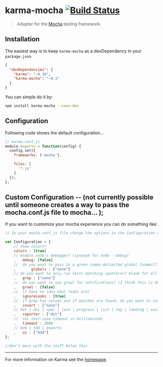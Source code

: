 # karma-mocha [![Build Status](https://travis-ci.org/karma-runner/karma-mocha.png?branch=master)](https://travis-ci.org/karma-runner/karma-mocha)

> Adapter for the [Mocha](http://visionmedia.github.io/mocha/) testing framework.

## Installation

The easiest way is to keep `karma-mocha` as a devDependency in your `package.json`.
```json
{
  "devDependencies": {
    "karma": "~0.10",
    "karma-mocha": "~0.1"
  }
}
```

You can simple do it by:
```bash
npm install karma-mocha --save-dev
```

## Configuration
Following code shows the default configuration...
```js
// karma.conf.js
module.exports = function(config) {
  config.set({
    frameworks: ['mocha'],

    files: [
      '*.js'
    ]
  });
};
```

## Custom Configuration -- (not currently possible until someone creates a way to pass the mocha.conf.js file to mocha... );
If you want to customize your mocha experience you can do something like:

```js
// In your mocha.conf.js file change the options in the Configuration object:

var Configuration = {
	// show colors?
	colors : [true]
	// enable node's debugger? (synonym for node --debug)
	,   debug: [false]
	//  do you want to pass in a given comma-delimited global [names]?
	,	    globals : ["none"]
	// do you want to only run tests matching <pattern>? blank for all
	,   grep : ["none"]
	//  do you want to use growl for notifications? (I think this is UNIX only...)
	,   growl : [false]
	//  (I have no idea what leaks are)
	,   ignoreLeaks : [true]
	//  if grep has values and if matches are found, do you want to invert the matches?
	,   invert : ["none"]
	// dot | doc | spec | json | progress | list | tap | landing | xunit | html-cov | json-cov | min | json-stream | markdown | nyan <-- as in nyan cat.
	,   reporter : ["dot"]
	//  set test-case timeout in milliseconds
	,   timeout : 2000
	// bdd | tdd | exports
	,   ui : ["bdd"]
};

//don't mess with the stuff below this 
```


----

For more information on Karma see the [homepage].


[homepage]: http://karma-runner.github.com
